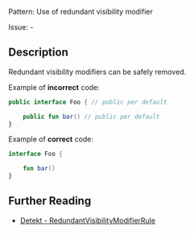 Pattern: Use of redundant visibility modifier

Issue: -

## Description

Redundant visibility modifiers can be safely removed.

Example of **incorrect** code:

```kotlin
public interface Foo { // public per default

    public fun bar() // public per default
}
```

Example of **correct** code:

```kotlin
interface Foo {

    fun bar()
}
```

## Further Reading

* [Detekt - RedundantVisibilityModifierRule](https://detekt.dev/docs/rules/style/#redundantvisibilitymodifierrule)